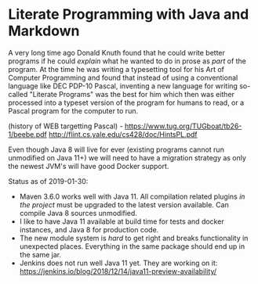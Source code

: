 # Literate Programming with Java and Markdown

A very long time ago Donald Knuth found that he could write better
programs if he could _explain_ what he wanted to do in prose as _part_
of the program.  At the time he was writing a typesetting tool for his
Art of Computer Programming and found that instead of using a
conventional language like DEC PDP-10 Pascal, inventing a new language
for writing so-called "Literate Programs" was the best for him which
then was either processed into a typeset version of the program for
humans to read, or a Pascal program for the computer to run.






(history of WEB targetting Pascal) - https://www.tug.org/TUGboat/tb26-1/beebe.pdf
http://flint.cs.yale.edu/cs428/doc/HintsPL.pdf





Even though Java 8 will live for ever (existing programs cannot run unmodified on Java 11+) we will need to
have a migration strategy as only the newest JVM's will have good Docker support.

Status as of 2019-01-30:

* Maven 3.6.0 works well with Java 11.  All compilation related plugins _in the project_ must be upgraded to the latest version available.  Can compile Java 8 sources unmodified.
* I like to have Java 11 available at build time for tests and docker instances, and Java 8 for production code.  
* The new module system is _hard_ to get right and breaks functionality in unexpected places.  Everything in the same package should end up in the same jar.
* Jenkins does not run well Java 11 yet.  They are working on it: https://jenkins.io/blog/2018/12/14/java11-preview-availability/
